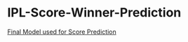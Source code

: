 # IPL-Score-Winner-Prediction

[Final Model used for Score Prediction](https://drive.google.com/file/d/1m-lNx9Z8pPwzBhK-8_4k2wapkfom1LEQ/view?usp=sharing)
